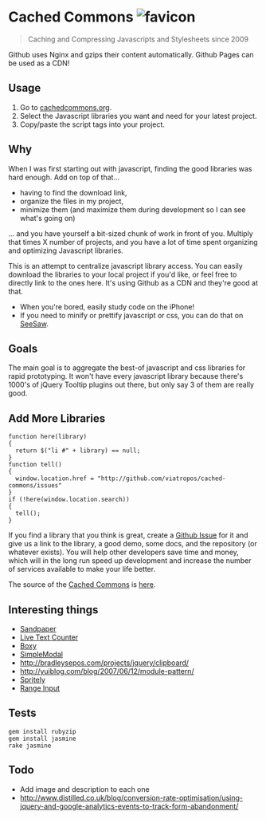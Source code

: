 # Cached Commons <img src="http://cachedcommons.org/images/cached-commons-favicon.png" alt="favicon"/>

> Caching and Compressing Javascripts and Stylesheets since 2009

Github uses Nginx and gzips their content automatically.  Github Pages can be used as a CDN!

## Usage

1. Go to [cachedcommons.org](http://cachedcommons.org/).
2. Select the Javascript libraries you want and need for your latest project.
3. Copy/paste the script tags into your project.

## Why

When I was first starting out with javascript, finding the good libraries was hard enough.  Add on top of that...

- having to find the download link,
- organize the files in my project,
- minimize them (and maximize them during development so I can see what's going on)

... and you have yourself a bit-sized chunk of work in front of you.  Multiply that times X number of projects, and you have a lot of time spent organizing and optimizing Javascript libraries.

This is an attempt to centralize javascript library access.  You can easily download the libraries to your local project if you'd like, or feel free to directly link to the ones here.  It's using Github as a CDN and they're good at that.

- When you're bored, easily study code on the iPhone!
- If you need to minify or prettify javascript or css, you can do that on [SeeSaw](http://meetseesaw.com).

## Goals

The main goal is to aggregate the best-of javascript and css libraries for rapid prototyping.  It won't have every javascript library because there's 1000's of jQuery Tooltip plugins out there, but only say 3 of them are really good.

## Add More Libraries

    function here(library)
    {
      return $("li #" + library) == null; 
    }
    function tell()
    { 
      window.location.href = "http://github.com/viatropos/cached-commons/issues" 
    }
    if (!here(window.location.search))
    { 
      tell(); 
    }

If you find a library that you think is great, create a [Github Issue](http://github.com/viatropos/cached-commons/issues) for it and give us a link to the library, a good demo, some docs, and the repository (or whatever exists).  You will help other developers save time and money, which will in the long run speed up development and increase the number of services available to make your life better.

The source of the [Cached Commons](http://cachedcommons.org) is [here](http://github.com/viatropos/cached-commons/tree/gh-pages).

## Interesting things

- [Sandpaper](http://www.useragentman.com/blog/2010/03/09/cross-browser-css-transforms-even-in-ie/)
- [Live Text Counter](http://youhack.me/2010/04/22/live-character-count-with-progress-bar-using-jquery/comment-page-1/)
- [Boxy](http://onehackoranother.com/projects/jquery/boxy/)
- [SimpleModal](http://www.ericmmartin.com/projects/simplemodal/)
- http://bradleysepos.com/projects/jquery/clipboard/
- http://yuiblog.com/blog/2007/06/12/module-pattern/
- [Spritely](http://www.spritely.net/)
- [Range Input](http://flowplayer.org/tools/demos/rangeinput/)

## Tests

    gem install rubyzip
    gem install jasmine
    rake jasmine

## Todo

- Add image and description to each one
- http://www.distilled.co.uk/blog/conversion-rate-optimisation/using-jquery-and-google-analytics-events-to-track-form-abandonment/